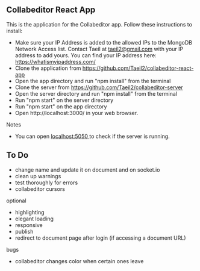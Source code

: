 ## Collabeditor React App

This is the application for the Collabeditor app. Follow these instructions to install:

- Make sure your IP Address is added to the allowed IPs to the MongoDB Network Access list. Contact Taeil at taeil2@gmail.com with your IP address to add yours. You can find your IP address here: https://whatismyipaddress.com/
- Clone the application from https://github.com/Taeil2/collabeditor-react-app
- Open the app directory and run "npm install" from the terminal
- Clone the server from https://github.com/Taeil2/collabeditor-server
- Open the server directory and run "npm install" from the terminal
- Run "npm start" on the server directory
- Run "npm start" on the app directory
- Open http://localhost:3000/ in your web browser.

Notes

- You can open [localhost:5050 ](http://localhost:5050/) to check if the server is running.

## To Do

- change name and update it on document and on socket.io
- clean up warnings
- test thoroughly for errors
- collabeditor cursors

optional

- highlighting
- elegant loading
- responsive
- publish
- redirect to document page after login (if accessing a document URL)

bugs

- collabeditor changes color when certain ones leave
